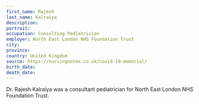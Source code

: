 ```yaml
---
first_name: Rajesh
last_name: Kalraiya
description: 
portrait: 
occupation: Consulting Pediatrician
employer: North East London NHS Foundation Trust
city: 
province: 
country: United Kingdom
source: https://nursingnotes.co.uk/covid-19-memorial/
birth_date: 
death_date: 
---
```


Dr. Rajesh Kalraiya was a consultant pediatrician for North East London NHS Foundation Trust.